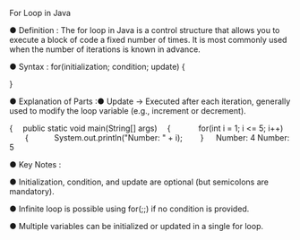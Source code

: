 
For Loop in Java

● Definition :
The for loop in Java is a control structure that allows you to execute a block of code a fixed number of times. It is most commonly used when the number of iterations is known in advance.

● Syntax :
for(initialization; condition; update)
{

}

● Explanation of Parts :● Update → Executed after each iteration, generally used to modify the loop variable (e.g., increment or decrement).

{
 public static void main(String[] args)
 {
 
  for(int i = 1; i <= 5; i++)
  {
   System.out.println("Number: " + i);
  }
 
Number: 4
Number: 5

● Key Notes :

● Initialization, condition, and update are optional (but semicolons are mandatory).

● Infinite loop is possible using for(;;) if no condition is provided.

● Multiple variables can be initialized or updated in a single for loop.
